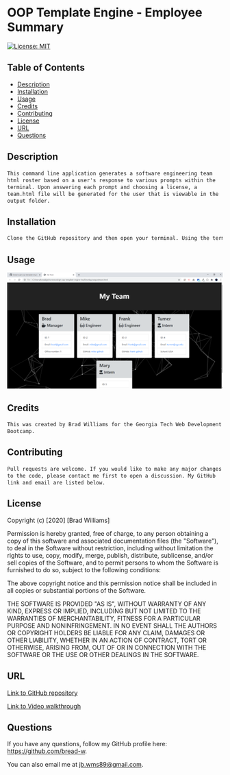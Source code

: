 # OOP Template Engine - Employee Summary

[![License: MIT](https://img.shields.io/badge/License-MIT-yellow.svg)](https://opensource.org/licenses/MIT)

## Table of Contents
* [Description](#description)
* [Installation](#installation)
* [Usage](#usage)
* [Credits](#credits)
* [Contributing](#contributing)
* [License](#license)
* [URL](#url)
* [Questions](#questions)

## Description
```
This command line application generates a software engineering team html roster based on a user's response to various prompts within the terminal. Upon answering each prompt and choosing a license, a team.html file will be generated for the user that is viewable in the output folder.
```
## Installation
```md
Clone the GitHub repository and then open your terminal. Using the terminal, navigate to the appropriate file path for your app.js file. In the correct file location, run 'node -v' in your terminal to determine that your node version is either v12.1 or higher. Next run 'npm install' to install any required dependencies on your local machine. Once installed, run 'node app-js' and follow the prompts from the terminal. You can find your generated software engineering team roster in team.html in the output folder included in the repository.
```
## Usage

![generatedREADME](./assets/exampleTeam.png)

## Credits
```
This was created by Brad Williams for the Georgia Tech Web Development Bootcamp.
```

## Contributing
```
Pull requests are welcome. If you would like to make any major changes to the code, please contact me first to open a discussion. My GitHub link and email are listed below.
```
## License

Copyright (c) [2020] [Brad Williams]

Permission is hereby granted, free of charge, to any person obtaining a copy of this software and associated documentation files (the "Software"), to deal in the Software without restriction, including without limitation the rights to use, copy, modify, merge, publish, distribute, sublicense, and/or sell copies of the Software, and to permit persons to whom the Software is furnished to do so, subject to the following conditions:

The above copyright notice and this permission notice shall be included in all copies or substantial portions of the Software.

THE SOFTWARE IS PROVIDED "AS IS", WITHOUT WARRANTY OF ANY KIND, EXPRESS OR IMPLIED, INCLUDING BUT NOT LIMITED TO THE WARRANTIES OF MERCHANTABILITY, FITNESS FOR A PARTICULAR PURPOSE AND NONINFRINGEMENT. IN NO EVENT SHALL THE AUTHORS OR COPYRIGHT HOLDERS BE LIABLE FOR ANY CLAIM, DAMAGES OR OTHER LIABILITY, WHETHER IN AN ACTION OF CONTRACT, TORT OR OTHERWISE, ARISING FROM, OUT OF OR IN CONNECTION WITH THE SOFTWARE OR THE USE OR OTHER DEALINGS IN THE SOFTWARE.

## URL

[Link to GitHub repository](https://github.com/bread-w/gt-oop-template-engine-hw)

[Link to Video walkthrough](https://drive.google.com/file/d/1MQfRy_jNotHTjyn2HaJAmRANvUFG07DT/view)

## Questions

If you have any questions, follow my GitHub profile here: https://github.com/bread-w.

You can also email me at jb.wms89@gmail.com.
